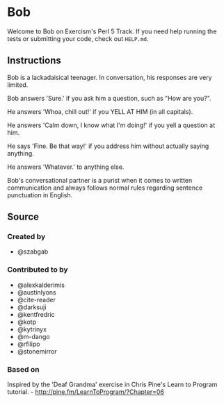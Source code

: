 # Bob

Welcome to Bob on Exercism's Perl 5 Track.
If you need help running the tests or submitting your code, check out `HELP.md`.

## Instructions

Bob is a lackadaisical teenager. In conversation, his responses are very limited.

Bob answers 'Sure.' if you ask him a question, such as "How are you?".

He answers 'Whoa, chill out!' if you YELL AT HIM (in all capitals).

He answers 'Calm down, I know what I'm doing!' if you yell a question at him.

He says 'Fine. Be that way!' if you address him without actually saying
anything.

He answers 'Whatever.' to anything else.

Bob's conversational partner is a purist when it comes to written communication and always follows normal rules regarding sentence punctuation in English.

## Source

### Created by

- @szabgab

### Contributed to by

- @alexkalderimis
- @austinlyons
- @cite-reader
- @darksuji
- @kentfredric
- @kotp
- @kytrinyx
- @m-dango
- @rfilipo
- @stonemirror

### Based on

Inspired by the 'Deaf Grandma' exercise in Chris Pine's Learn to Program tutorial. - http://pine.fm/LearnToProgram/?Chapter=06